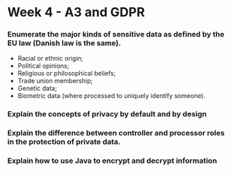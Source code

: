 # Week 4 - A3 and GDPR

### Enumerate the major kinds of sensitive data as defined by the EU law (Danish law is the same).
- Racial or ethnic origin; 
- Political opinions; 
- Religious or philosophical beliefs; 
- Trade union membership; 
- Genetic data;
- Biometric data (where processed to uniquely identify someone).

### Explain the concepts of privacy by default and by design

### Explain the difference between controller and processor roles in the protection of private data.

### Explain how to use Java to encrypt and decrypt information
